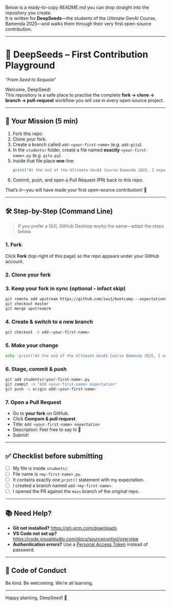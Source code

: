 Below is a ready-to-copy README.md you can drop straight into the repository you create.  
It is written for **DeepSeeds**—the students of the Ultimate GenAI Course, Bamenda 2025—and walks them through their very first open-source contribution.

---

# 🌱 DeepSeeds – First Contribution Playground  
*“From Seed to Sequoia”*

Welcome, DeepSeed!  
This repository is a safe place to practise the complete **fork → clone → branch → pull-request** workflow you will use in every open-source project.

---

## 🎯 Your Mission (5 min)

1. Fork this repo.  
2. Clone your fork.  
3. Create a branch called `add-<your-first-name>` (e.g. `add-gita`).  
4. In the `students/` folder, create a file named **exactly** `<your-first-name>.py` (e.g. `gita.py`).  
5. Inside that file place **one** line:  
   ```python
   print("At the end of the Ultimate GenAI Course Bamenda 2025, I expect to <write your expectation here!>")
   ```  
6. Commit, push, and open a Pull Request (PR) back to this repo.

That’s it—you will have made your first open-source contribution! 🎉

---

## 🛠️ Step-by-Step (Command Line)

> If you prefer a GUI, GitHub Desktop works the same—adapt the steps below.

### 1. Fork  
Click **Fork** (top-right of this page) so the repo appears under *your* GitHub account. 

### 2. Clone your fork


### 3. Keep your fork in sync (optional - infact skip)
```bash
git remote add upstream https://github.com/iws3/bootcamp---expectations.git
git checkout master
git merge upstream/m
```

### 4. Create & switch to a new branch
```bash
git checkout -b add-<your-first-name>
```

### 5. Make your change
```bash
echo 'print("At the end of the Ultimate GenAI Course Bamenda 2025, I expect to <your expectation>")' > students/<your-first-name>.py
```

### 6. Stage, commit & push
```bash
git add students/<your-first-name>.py
git commit -m "Add <your-first-name> expectation"
git push -u origin add-<your-first-name>
```

### 7. Open a Pull Request  
- Go to **your fork** on GitHub.  
- Click **Compare & pull request**.  
- Title: `Add <your-first-name> expectation`  
- Description: Feel free to say hi 👋  
- Submit!

---

## ✅ Checklist before submitting

- [ ] My file is inside `students/`.  
- [ ] File name is `<my-first-name>.py`.  
- [ ] It contains exactly one `print()` statement with my expectation.  
- [ ] I created a branch named `add-<my-first-name>`.  
- [ ] I opened the PR against the `main` branch of the original repo.

---

## 📚 Need Help?

- **Git not installed?** https://git-scm.com/downloads  
- **VS Code not set up?** https://code.visualstudio.com/docs/sourcecontrol/overview  
- **Authentication errors?** Use a [Personal Access Token](https://docs.github.com/en/authentication/keeping-your-account-and-data-secure/creating-a-personal-access-token) instead of password. 

---

## 🤝 Code of Conduct

Be kind. Be welcoming. We’re all learning.

---

Happy planting, DeepSeed! 🌳
